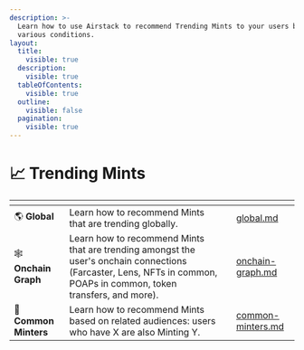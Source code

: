 ```yaml
---
description: >-
  Learn how to use Airstack to recommend Trending Mints to your users based on
  various conditions.
layout:
  title:
    visible: true
  description:
    visible: true
  tableOfContents:
    visible: true
  outline:
    visible: false
  pagination:
    visible: true
---
```


# 📈 Trending Mints



<table data-view="cards"><thead><tr><th></th><th></th><th></th><th data-hidden data-card-target data-type="content-ref"></th></tr></thead><tbody><tr><td><span data-gb-custom-inline data-tag="emoji" data-code="1f30e">🌎</span> <strong>Global</strong></td><td>Learn how to recommend Mints that are trending globally.</td><td></td><td><a href="global.md">global.md</a></td></tr><tr><td><span data-gb-custom-inline data-tag="emoji" data-code="1f578">🕸</span> <strong>Onchain Graph</strong></td><td>Learn how to recommend Mints that are trending amongst the user's onchain connections (Farcaster, Lens, NFTs in common, POAPs in common, token transfers, and more).</td><td></td><td><a href="onchain-graph.md">onchain-graph.md</a></td></tr><tr><td><span data-gb-custom-inline data-tag="emoji" data-code="1f45b">👛</span> <strong>Common Minters</strong></td><td>Learn how to recommend Mints based on related audiences: users who have X are also Minting Y.</td><td></td><td><a href="common-minters.md">common-minters.md</a></td></tr></tbody></table>


